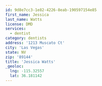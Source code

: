 ```yaml
---
id: 9d8e7cc3-1e82-4226-8eab-190597154e85
first_name: Jessica
last_name: Watts
license: DMD
services:
  - dentist
category: dentists
address: '1213 Muscato Ct'
city: 'Las Vegas'
state: NV
zip: '89144'
title: 'Jessica Watts'
_geoloc:
  lng: -115.32557
  lat: 36.181142
---
```

